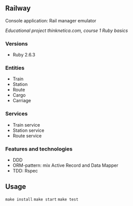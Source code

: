 ## Railway

Console application: Rail manager emulator

*Educational project thinknetica.com, course 1 Ruby basics*

### Versions
- Ruby 2.6.3

### Entities
- Train
- Station
- Route
- Cargo
- Carriage

### Services
- Train service
- Station service
- Route service

### Features and technologies
- DDD
- ORM-pattern: mix Active Record and Data Mapper
- TDD: Rspec

## Usage
`make install`
`make start`
`make test`
